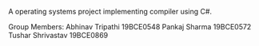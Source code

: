A operating systems project implementing compiler using C#. 

Group Members: Abhinav Tripathi 19BCE0548
                Pankaj Sharma 19BCE0572 
                Tushar Shrivastav 19BCE0869